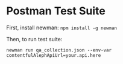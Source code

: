 # Postman Test Suite
First, install newman: `npm install -g newman`

Then, to run test suite:
```
newman run qa_collection.json --env-var contentfulAlephApiUrl=your.api.here
```

